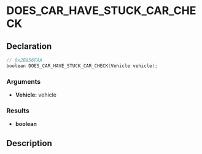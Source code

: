 # DOES_CAR_HAVE_STUCK_CAR_CHECK

## Declaration
```cpp
// 0x2B856FAA
boolean DOES_CAR_HAVE_STUCK_CAR_CHECK(Vehicle vehicle);
```

### Arguments
- **Vehicle:** vehicle

### Results
- **boolean**

## Description
